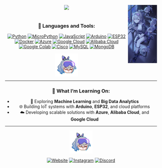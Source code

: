 <div align="center">
<img src="https://github.com/bayusegara27/bayusegara27/blob/main/assets/silver-full.jpg?raw=true" width="19%" align="right" />
  
<img src="https://readme-typing-svg.demolab.com?font=Inconsolata&weight=500&size=50&duration=3000&pause=150&color=3776AB&center=true&vCenter=true&multiline=true&repeat=false&random=false&width=1300&height=140&lines=Hello+there!;I'm+a+developer+passionate+about+tech+%F0%9F%91%8B" width="70%" />
<br><br>


### 🚀 Languages and Tools:
[![Python](https://img.shields.io/badge/Python-FFD43B?style=flat&logo=python&logoColor=darkgreen)](https://www.python.org)
[![MicroPython](https://img.shields.io/badge/MicroPython-2C3E50?style=flat&logo=python&logoColor=white)](https://micropython.org)
[![JavaScript](https://img.shields.io/badge/JavaScript-323330?style=flat&logo=javascript&logoColor=F7DF1E)](https://developer.mozilla.org/en-US/docs/Web/JavaScript)
[![Arduino](https://img.shields.io/badge/Arduino-00979D?style=flat&logo=arduino&logoColor=white)](https://www.arduino.cc)
[![ESP32](https://img.shields.io/badge/ESP32-1C1E20?style=flat&logo=esphome&logoColor=white)](https://www.espressif.com/en/products/socs/esp32)
[![Docker](https://img.shields.io/badge/Docker-2496ED?style=flat&logo=docker&logoColor=white)](https://www.docker.com)
[![Azure](https://img.shields.io/badge/Microsoft_Azure-0078D7?style=flat&logo=microsoft-azure&logoColor=white)](https://azure.microsoft.com)
[![Google Cloud](https://img.shields.io/badge/Google_Cloud-4285F4?style=flat&logo=google-cloud&logoColor=white)](https://cloud.google.com)
[![Alibaba Cloud](https://img.shields.io/badge/Alibaba_Cloud-FF6A00?style=flat&logo=alibaba-cloud&logoColor=white)](https://www.alibabacloud.com)
[![Google Colab](https://img.shields.io/badge/Google_Colab-F9AB00?style=flat&logo=google-colab&logoColor=white)](https://colab.research.google.com)
[![Cisco](https://img.shields.io/badge/Cisco-1BA0D7?style=flat&logo=cisco&logoColor=white)](https://www.cisco.com)
[![MySQL](https://img.shields.io/badge/MySQL-4479A1?style=flat&logo=mysql&logoColor=white)](https://www.mysql.com)
[![MongoDB](https://img.shields.io/badge/MongoDB-47A248?style=flat&logo=mongodb&logoColor=white)](https://www.mongodb.com)

<img src="https://github.com/bayusegara27/bayusegara27/blob/main/assets/siwot.gif?raw=true" width="15%" align="center"> 

---
### 🌟 What I’m Learning On:
- 🤖 Exploring **Machine Learning** and **Big Data Analytics**
- 🌐 Building IoT systems with **Arduino**, **ESP32**, and cloud platforms
- ☁️ Developing scalable solutions with **Azure**, **Alibaba Cloud**, and **Google Cloud**

---
<img src="https://github.com/bayusegara27/bayusegara27/blob/main/assets/siwot.gif?raw=true" width="15%" align="center"> 

[![Website](https://img.shields.io/badge/website-0A66C2?style=flat)](https://nakumi.my.id)
[![Instagram](https://img.shields.io/badge/Instagram-E4405F?style=flat&logo=instagram&logoColor=white)](https://instagram.com/nakumuy)
[![Discord](https://img.shields.io/badge/Discord-5865F2?style=flat&logo=discord&logoColor=white)](https://discord.com/users/nakumi)
</div>
